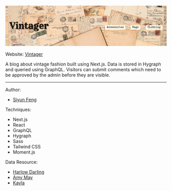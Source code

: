 ![](Vintager-README-banner.png)

Website: [Vintager](https://vintager.onrender.com)

A blog about vintage fashion built using Next.js. Data is stored in Hygraph and queried using GraphQL. Visitors can submit comments which need to be approved by the admin before they are visible.

---

Author:

- [Siyun Feng](https://www.linkedin.com/in/siyunfeng)

Techniques:

- Next.js
- React
- GraphQL
- Hygraph
- Sass
- Tailwind CSS
- Moment.js

Data Resource:

- [Harlow Darling](https://harlowdarling.com)
- [Amy May](https://missamymay.com)
- [Kayla](http://www.gracefullyvintage.com.au)
